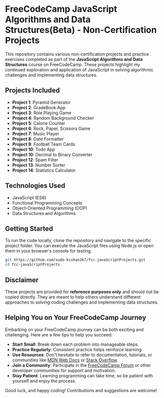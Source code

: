 # FreeCodeCamp JavaScript Algorithms and Data Structures(Beta) - Non-Certification Projects

This repository contains various non-certification projects and practice exercises completed as part of the **JavaScript Algorithms and Data Structures** course on FreeCodeCamp. These projects highlight my continued exploration and application of JavaScript in solving algorithmic challenges and implementing data structures.

## Projects Included

- **Project 1**: Pyramid Generator
- **Project 2**: GradeBook App
- **Project 3**: Role Playing Game
- **Project 4**: Random Background Checker
- **Project 5**: Calorie Counter
- **Project 6**: Rock, Paper, Scissors Game
- **Project 7**: Music Player
- **Project 8**: Date Formatter
- **Project 9**: Football Team Cards
- **Project 10**: Todo App
- **Project 10**: Decimal to Binary Converter
- **Project 12**: Spam Filter
- **Project 13**: Number Sorter
- **Project 14**: Statistics Calculator

## Technologies Used

- JavaScript (ES6)
- Functional Programming Concepts
- Object-Oriented Programming (OOP)
- Data Structures and Algorithms

## Getting Started

To run the code locally, clone the repository and navigate to the specific project folder. You can execute the JavaScript files using Node.js or open them in your browser's console for testing.

```bash
git https://github.com/sudo-kishan267/fcc-javaScriptProjects.git
cd fcc-javaScriptProjects
```

## Disclaimer

These projects are provided for **reference purposes only** and should not be copied directly. They are meant to help others understand different approaches to solving coding challenges and implementing data structures.

## Helping You on Your FreeCodeCamp Journey

Embarking on your FreeCodeCamp journey can be both exciting and challenging. Here are a few tips to help you succeed:

- **Start Small**: Break down each problem into manageable steps.
- **Practice Regularly**: Consistent practice helps reinforce learning.
- **Use Resources**: Don't hesitate to refer to documentation, tutorials, or communities like [MDN Web Docs](https://developer.mozilla.org/) or [Stack Overflow](https://stackoverflow.com/).
- **Join a Community**: Participate in the [FreeCodeCamp Forum](https://forum.freecodecamp.org/) or other developer communities for support and motivation.
- **Stay Patient**: Learning programming can take time, so be patient with yourself and enjoy the process.

Good luck, and happy coding! Contributions and suggestions are welcome!
